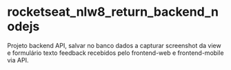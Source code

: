 # rocketseat_nlw8_return_backend_nodejs
Projeto backend API,  salvar no banco dados a capturar screenshot da view e formulário texto feedback recebidos pelo frontend-web e frontend-mobile via API.
